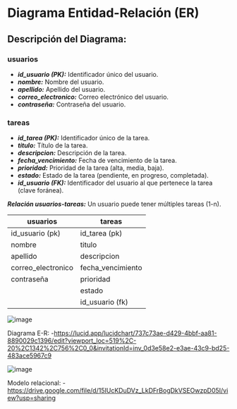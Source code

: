 # Diagrama Entidad-Relación (ER)

## Descripción del Diagrama:

### usuarios

- ***id_usuario (PK):*** Identificador único del usuario.
- ***nombre:*** Nombre del usuario.
- ***apellido:*** Apellido del usuario.
- ***correo_electronico:*** Correo electrónico del usuario.
- ***contraseña:*** Contraseña del usuario.

### tareas

- ***id_tarea (PK):*** Identificador único de la tarea.
- ***titulo:*** Título de la tarea.
- ***descripcion:*** Descripción de la tarea.
- ***fecha_vencimiento:*** Fecha de vencimiento de la tarea.
- ***prioridad:*** Prioridad de la tarea (alta, media, baja).
- ***estado:*** Estado de la tarea (pendiente, en progreso, completada).
- ***id_usuario (FK):*** Identificador del usuario al que pertenece la tarea (clave foránea).

***Relación usuarios-tareas:*** Un usuario puede tener múltiples tareas (1-n).


| usuarios                   | tareas                   |
|----------------------------|--------------------------|
| id_usuario (pk)            | id_tarea (pk)            |
| nombre                     | titulo                   |
| apellido                   | descripcion              |
| correo_electronico         | fecha_vencimiento        |
| contraseña                 | prioridad                |
|                            | estado                   |
|                            | id_usuario (fk)          |

![image](https://github.com/To-Do-ISPC/To-do-project/assets/110547555/90c253c3-36e5-4e33-aef4-bc1ce08c9850)

Diagrama E-R: 
-https://lucid.app/lucidchart/737c73ae-d429-4bbf-aa81-8890029c1396/edit?viewport_loc=519%2C-20%2C1342%2C756%2C0_0&invitationId=inv_0d3e58e2-e3ae-43c9-bd25-483ace5967c9

![image](https://github.com/To-Do-ISPC/To-do-project/assets/110547555/0a0087fc-39e1-4c0b-aa1c-98bcf6a69ab1)

Modelo relacional:
-https://drive.google.com/file/d/15IUcKDuDVz_LkDFrBogDkVSEOwzpD05I/view?usp=sharing

